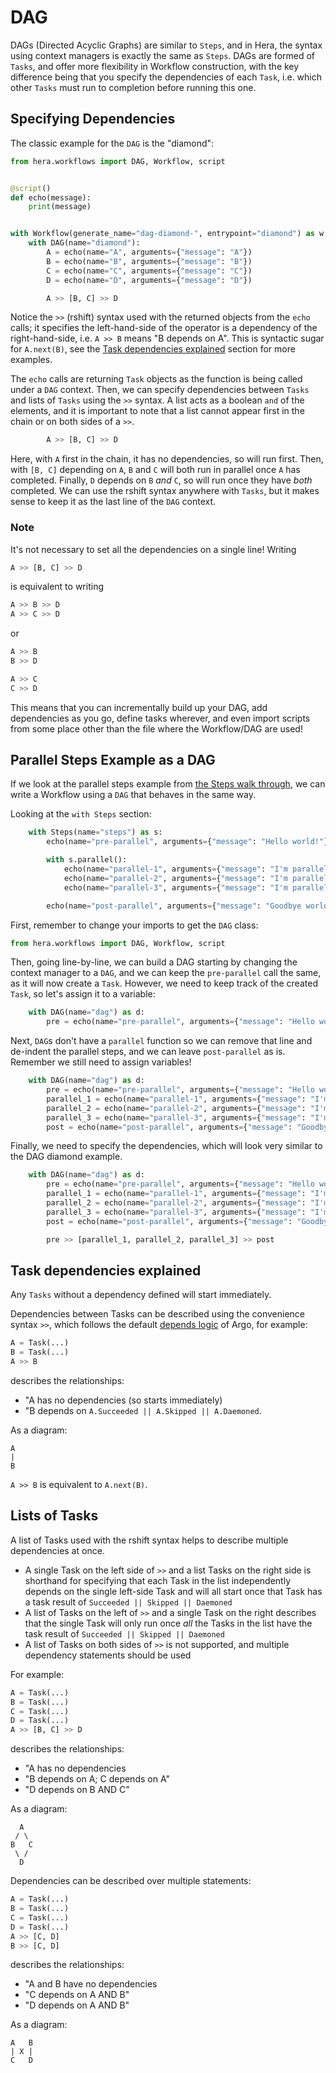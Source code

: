 # DAG

DAGs (Directed Acyclic Graphs) are similar to `Steps`, and in Hera, the syntax using context managers is exactly the same as `Steps`.
DAGs are formed of `Tasks`, and offer more flexibility in Workflow construction, with the key difference being that you
specify the dependencies of each `Task`, i.e. which other `Tasks` must run to completion before running this one.

## Specifying Dependencies

The classic example for the `DAG` is the "diamond":

```py
from hera.workflows import DAG, Workflow, script


@script()
def echo(message):
    print(message)


with Workflow(generate_name="dag-diamond-", entrypoint="diamond") as w:
    with DAG(name="diamond"):
        A = echo(name="A", arguments={"message": "A"})
        B = echo(name="B", arguments={"message": "B"})
        C = echo(name="C", arguments={"message": "C"})
        D = echo(name="D", arguments={"message": "D"})

        A >> [B, C] >> D
```

Notice the `>>` (rshift) syntax used with the returned objects from the `echo` calls; it specifies the left-hand-side of
the operator is a dependency of the right-hand-side, i.e. `A >> B` means "B depends on A". This is syntactic sugar for
`A.next(B)`, see the [Task dependencies explained](#task-dependencies-explained) section for more examples.

The `echo` calls are returning `Task` objects as the function is being called under a `DAG` context. Then, we can
specify dependencies between `Tasks` and lists of `Tasks` using the `>>` syntax. A list acts as a boolean `and` of the
elements, and it is important to note that a list cannot appear first in the chain or on both sides of a `>>`.

```py
        A >> [B, C] >> D
```

Here, with `A` first in the chain, it has no dependencies, so will run first. Then, with `[B, C]` depending on `A`, `B`
and `C` will both run in parallel once `A` has completed. Finally, `D` depends on `B` *and* `C`, so will run once they
have *both* completed. We can use the rshift syntax anywhere with `Tasks`, but it makes sense to keep it as the last
line of the `DAG` context.

### Note

It's not necessary to set all the dependencies on a single line! Writing 

```python
A >> [B, C] >> D
``` 

is equivalent to writing

```python
A >> B >> D
A >> C >> D
```

or

```python
A >> B
B >> D

A >> C
C >> D
```

This means that you can incrementally build up your DAG, add dependencies as you go, define tasks wherever, and even
import scripts from some place other than the file where the Workflow/DAG are used!

## Parallel Steps Example as a DAG

If we look at the parallel steps example from [the Steps walk through](steps.md#parallel-steps), we can write a Workflow
using a `DAG` that behaves in the same way.

Looking at the `with Steps` section:

```py
    with Steps(name="steps") as s:
        echo(name="pre-parallel", arguments={"message": "Hello world!"})

        with s.parallel():
            echo(name="parallel-1", arguments={"message": "I'm parallel-1!"})
            echo(name="parallel-2", arguments={"message": "I'm parallel-2!"})
            echo(name="parallel-3", arguments={"message": "I'm parallel-3!"})

        echo(name="post-parallel", arguments={"message": "Goodbye world!"})
```

First, remember to change your imports to get the `DAG` class:

```py
from hera.workflows import DAG, Workflow, script
```

Then, going line-by-line, we can build a DAG starting by changing the context manager to a `DAG`, and we can keep the
`pre-parallel` call the same, as it will now create a `Task`. However, we need to keep track of the created `Task`, so
let's assign it to a variable:

```py
    with DAG(name="dag") as d:
        pre = echo(name="pre-parallel", arguments={"message": "Hello world!"})
```

Next, `DAG`s don't have a `parallel` function so we can remove that line and de-indent the parallel steps, and we can
leave `post-parallel` as is. Remember we still need to assign variables!

```py
    with DAG(name="dag") as d:
        pre = echo(name="pre-parallel", arguments={"message": "Hello world!"})
        parallel_1 = echo(name="parallel-1", arguments={"message": "I'm parallel-1!"})
        parallel_2 = echo(name="parallel-2", arguments={"message": "I'm parallel-2!"})
        parallel_3 = echo(name="parallel-3", arguments={"message": "I'm parallel-3!"})
        post = echo(name="post-parallel", arguments={"message": "Goodbye world!"})
```

Finally, we need to specify the dependencies, which will look very similar to the DAG diamond example.

```py
    with DAG(name="dag") as d:
        pre = echo(name="pre-parallel", arguments={"message": "Hello world!"})
        parallel_1 = echo(name="parallel-1", arguments={"message": "I'm parallel-1!"})
        parallel_2 = echo(name="parallel-2", arguments={"message": "I'm parallel-2!"})
        parallel_3 = echo(name="parallel-3", arguments={"message": "I'm parallel-3!"})
        post = echo(name="post-parallel", arguments={"message": "Goodbye world!"})

        pre >> [parallel_1, parallel_2, parallel_3] >> post
```

## Task dependencies explained

Any `Tasks` without a dependency defined will start immediately.

Dependencies between Tasks can be described using the convenience syntax `>>`, which follows the default
[depends logic](https://argoproj.github.io/argo-workflows/enhanced-depends-logic/#depends) of Argo, for example:

```py
A = Task(...)
B = Task(...)
A >> B
```

describes the relationships:

* "A has no dependencies (so starts immediately)
* "B depends on `A.Succeeded || A.Skipped || A.Daemoned`.

As a diagram:

```
A
|
B
```

`A >> B` is equivalent to `A.next(B)`.

## Lists of Tasks

A list of Tasks used with the rshift syntax helps to describe multiple dependencies at once.

* A single Task on the left side of `>>` and a list Tasks on the right side is shorthand for specifying that each Task
  in the list independently depends on the single left-side Task and will all start once that Task has a task result of
  `Succeeded || Skipped || Daemoned`
* A list of Tasks on the left of `>>` and a single Task on the right describes that the single Task will only run once
  _all_ the Tasks in the list have the task result of `Succeeded || Skipped || Daemoned`
* A list of Tasks on both sides of `>>` is not supported, and multiple dependency statements should be used

For example:

```py
A = Task(...)
B = Task(...)
C = Task(...)
D = Task(...)
A >> [B, C] >> D
```

describes the relationships:

* "A has no dependencies
* "B depends on A; C depends on A"
* "D depends on B AND C"

As a diagram:

```
  A
 / \
B   C
 \ /
  D
```

Dependencies can be described over multiple statements:

```py
A = Task(...)
B = Task(...)
C = Task(...)
D = Task(...)
A >> [C, D]
B >> [C, D]
```

describes the relationships:

* "A and B have no dependencies
* "C depends on A AND B"
* "D depends on A AND B"

As a diagram:

```
A   B
| X |
C   D
```